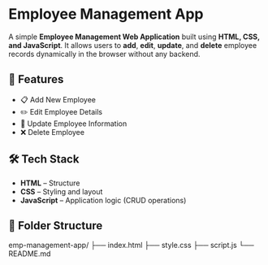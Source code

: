 # Employee Management App

A simple **Employee Management Web Application** built using **HTML, CSS, and JavaScript**. It allows users to **add**, **edit**, **update**, and **delete** employee records dynamically in the browser without any backend.

## 🚀 Features

- 📋 Add New Employee
- ✏️ Edit Employee Details
- 🔁 Update Employee Information
- ❌ Delete Employee

## 🛠️ Tech Stack

- **HTML** – Structure
- **CSS** – Styling and layout
- **JavaScript** – Application logic (CRUD operations)

## 📂 Folder Structure

emp-management-app/
├── index.html
├── style.css
├── script.js
└── README.md

